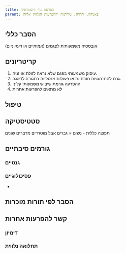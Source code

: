 ```yaml
---
title: הפרעת גוף דיסמורפית
parent: פאניקה, חרדה, טורדנות וההפרעות הנלוות אליהן
---
```


## הסבר כללי 
אובססיה משמעותית לפגמים (אמיתיים או דימיוניים)

## קריטריונים
1. עיסוק משמעותי בפגם שלא נראה לזולת או זניח.
2. גרם להתנהגויות חזרתיות או פעולות מנטליות כתגובה לדאגה.
4. ההפרעה גורמת שיבוש משמעותי קליני
5. לא מתאים להפרעות אחרות
## טיפול

## סטטיסטיקה
תפוצה כללית - 
נשים = גברים
אבל מוטרדים מדברים שונים
## גורמים סיבתיים
### גנטיים
### פסיכולוגיים
* 
## הסבר לפי תורות מוכרות


## קשר להפרעות אחרות

### דימיון
### תחלואה נלווית




<script src="https://utteranc.es/client.js"
        repo="AdiShamir/AdiShamir.github.io"
        issue-term="pathname"
        label="comment"
        theme="github-dark"
        crossorigin="anonymous"
        async>
</script>
